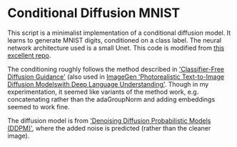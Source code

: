 # Conditional Diffusion MNIST

This script is a minimalist implementation of a conditional diffusion model. It learns to generate MNIST digits, conditioned on a class label. The neural network architecture used is a small Unet. This code is modified from [this excellent repo](https://github.com/cloneofsimo/minDiffusion). 

The conditioning roughly follows the method described in ['Classifier-Free Diffusion Guidance'](https://arxiv.org/abs/2207.12598) (also used in [ImageGen 'Photorealistic Text-to-Image Diffusion Modelswith Deep Language Understanding'](https://arxiv.org/abs/2205.11487). Though in my experimentation, it seemed like variants of the method work, e.g. concatenating rather than the adaGroupNorm and adding embeddings seemed to work fine.

The diffusion model is from ['Denoising Diffusion Probabilistic Models (DDPM)'](https://arxiv.org/abs/2006.11239), where the added noise is predicted (rather than the cleaner image).











